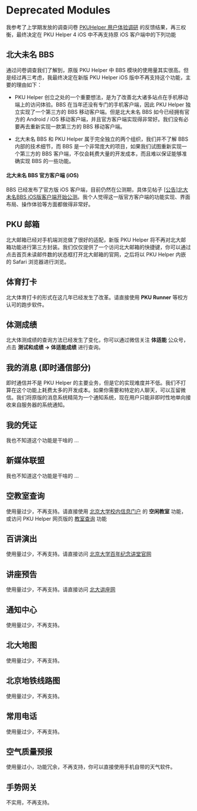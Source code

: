 Deprecated Modules
======================
我参考了上学期发放的调查问卷 [PKUHelper 用户体验调研](/REFERENCE_SURVEY_REPORT_40658589.md) 的反馈结果，再三权衡，最终决定在 PKU Helper 4 iOS 中不再支持原 iOS 客户端中的下列功能


北大未名 BBS
-------------
通过问卷调查我们了解到，原版 PKU Helper 中 BBS 模块的使用量其实很高。但是经过再三考虑，我最终决定在新版 PKU Helper iOS 版中不再支持这个功能，主要的理由如下：

- PKU Helper 创立之处的一个重要想法，是为了改善北大诸多站点在手机移动端上的访问体验。BBS 在当年还没有专门的手机客户端，因此 PKU Helper 独立实现了一个第三方的 BBS 移动客户端。但是北大未名 BBS 如今已经拥有官方的 Android / iOS 移动客户端，并且官方客户端实现得非常好。我们没有必要再去重新实现一款第三方的 BBS 移动客户端。

- 北大未名 BBS 和 PKU Helper 属于完全独立的两个组织，我们并不了解 BBS 内部的技术细节，而 BBS 是一个非常庞大的项目，如果我们试图重新实现一个第三方的 BBS 客户端，不仅会耗费大量的开发成本，而且难以保证能够准确实现 BBS 的一些功能。

#### 北大未名 BBS 官方客户端 (iOS)

BBS 已经发布了官方版 iOS 客户端，目前仍然在公测期，具体见帖子 [[公告]北大未名BBS iOS版客户端开始公测](https://bbs.pku.edu.cn/v2/post-read.php?bid=29&threadid=17070321)。我个人觉得这一版官方客户端的功能实现、界面布局、操作体验等方面都做得非常好。


PKU 邮箱
----------
北大邮箱已经对手机端浏览做了很好的适配，新版 PKU Helper 将不再对北大邮箱功能进行第三方封装。我们仅仅提供了一个访问北大邮箱的快捷键，你可以通过点击首页未读邮件数的状态框打开北大邮箱的官网，之后将以 PKU Helper 内嵌的 Safari 浏览器进行浏览。


体育打卡
----------
北大体育打卡的形式在这几年已经发生了改革。请直接使用 **PKU Runner** 等校方认可的跑步软件。


体测成绩
----------
北大体测成绩的查询方法已经发生了变化，你可以通过微信关注 **体适能** 公众号，点击 **测试和成绩 -> 体适能成绩** 进行查询。


我的消息 (即时通信部分)
----------------------
即时通信并不是 PKU Helper 的主要业务，但是它的实现难度并不低。我们不打算在这个功能上耗费太多的开发成本。如果你需要和特定的人聊天，可以互留微信。我们将原版的消息系统精简为一个通知系统，现在用户只能非即时性地单向接收来自服务器的系统通知。


我的凭证
----------
我也不知道这个功能是干啥的 ...


新媒体联盟
-----------
我也不知道这个功能是干啥的 ...


空教室查询
-----------
使用量过少，不再支持。请直接使用 [北京大学校内信息门户](https://portal.pku.edu.cn) 的 **空闲教室** 功能，或访问 PKU Helper 网页版的 [教室查询](https://pkuhelper.pku.edu.cn/spare_classroom/) 功能


百讲演出
----------
使用量过少，不再支持。请直接访问 [北京大学百年纪念讲堂官网](http://www.pku-hall.com/index.aspx)


讲座预告
----------
使用量过少，不再支持。请直接访问 [北大讲座网](http://resource.pku.edu.cn/index.php?r=lecturepre%2Findex)


通知中心
----------
使用量过少，不再支持。


北大地图
----------
使用量过少，不再支持。


北京地铁线路图
-------------
使用量过少，不再支持。


常用电话
----------
使用量过少，不再支持。


空气质量预报
------------
使用量过小，功能冗余，不再支持，你可以直接使用手机自带的天气软件。


手势网关
----------
不实用，不再支持。
